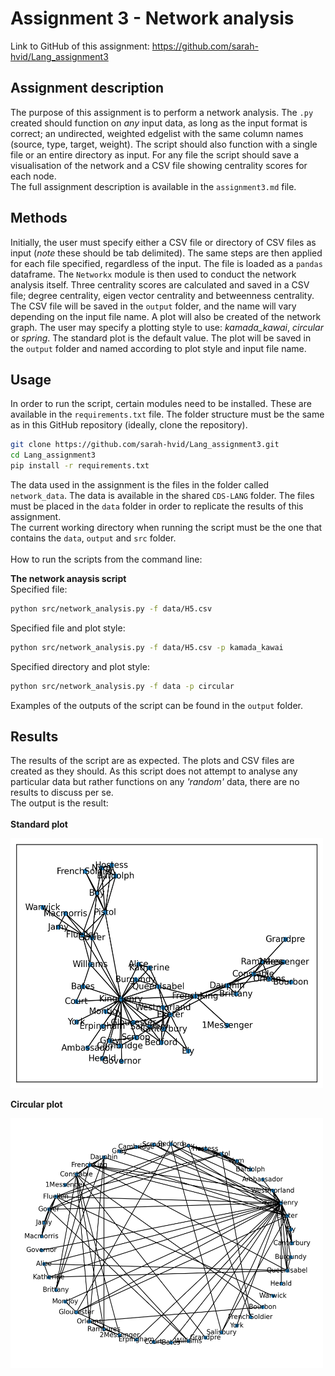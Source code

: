 # Assignment 3 - Network analysis
 
Link to GitHub of this assignment: https://github.com/sarah-hvid/Lang_assignment3

## Assignment description
The purpose of this assignment is to perform a network analysis. The ```.py``` created should function on _any_ input data, as long as the input format is correct; an undirected, weighted edgelist with the same column names (source, type, target, weight). The script should also function with a single file or an entire directory as input. For any file the script should save a visualisation of the network and a CSV file showing centrality scores for each node.\
The full assignment description is available in the ```assignment3.md``` file.

## Methods
Initially, the user must specify either a CSV file or directory of CSV files as input (*note* these should be tab delimited). The same steps are then applied for each file specified, regardless of the input. The file is loaded as a ```pandas``` dataframe. The ```Networkx``` module is then used to conduct the network analysis itself. Three centrality scores are calculated and saved in a CSV file; degree centrality, eigen vector centrality and betweenness centrality. The CSV file will be saved in the ```output``` folder, and the name will vary depending on the input file name. A plot will also be created of the network graph. The user may specify a plotting style to use: *kamada_kawai*, *circular* or *spring*. The standard plot is the default value. The plot will be saved in the ```output``` folder and named according to plot style and input file name. 

## Usage
In order to run the script, certain modules need to be installed. These are available in the ```requirements.txt``` file. The folder structure must be the same as in this GitHub repository (ideally, clone the repository).
```bash
git clone https://github.com/sarah-hvid/Lang_assignment3.git
cd Lang_assignment3
pip install -r requirements.txt
```
The data used in the assignment is the files in the folder called ```network_data```. The data is available in the shared ```CDS-LANG``` folder. The files must be placed in the ```data``` folder in order to replicate the results of this assignment.\
The current working directory when running the script must be the one that contains the ```data```, ```output``` and ```src``` folder.\
\
How to run the scripts from the command line: 

__The network anaysis script__\
Specified file:
```bash
python src/network_analysis.py -f data/H5.csv
```
Specified file and plot style:
```bash
python src/network_analysis.py -f data/H5.csv -p kamada_kawai
```
Specified directory and plot style:
```bash
python src/network_analysis.py -f data -p circular
```

Examples of the outputs of the script can be found in the ```output``` folder. 

## Results
The results of the script are as expected. The plots and CSV files are created as they should. As this script does not attempt to analyse any particular data but rather functions on any _'random'_ data, there are no results to discuss per se.\
The output is the result:\
\
**Standard plot**

<img src="/output/nx_standard_H5.png" width="500" height="400">

**Circular plot**

<img src="/output/nx_circular_H5.png" width="500" height="400">




